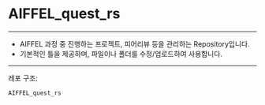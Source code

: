 # AIFFEL_quest_rs
---
- AIFFEL 과정 중 진행하는 프로젝트, 피어리뷰 등을 관리하는 Repository입니다.
- 기본적인 틀을 제공하며, 파일이나 폴더를 수정/업로드하여 사용합니다.

---
레포 구조:
```
AIFFEL_quest_rs

```
